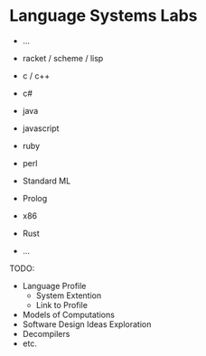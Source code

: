 # Language Systems Labs

- ...

- racket / scheme / lisp
- c / c++
- c#
- java
- javascript
- ruby
- perl
- Standard ML
- Prolog
- x86
- Rust
- ...

TODO:

- Language Profile
  - System Extention
  - Link to Profile
- Models of Computations
- Software Design Ideas Exploration
- Decompilers
- etc.
